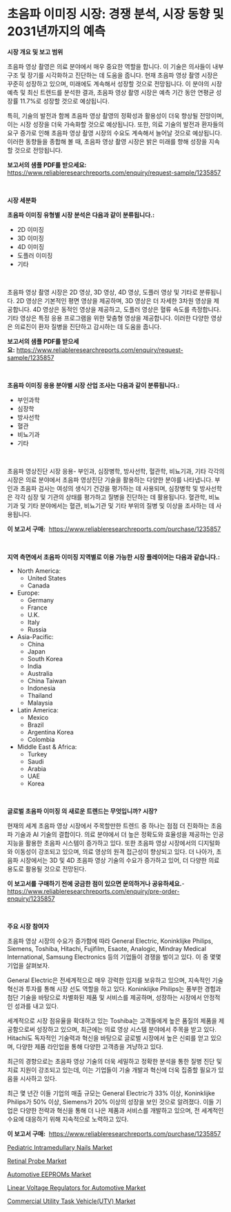 <p><h1>초음파 이미징 시장: 경쟁 분석, 시장 동향 및 2031년까지의 예측</h1></p><p><strong>시장 개요 및 보고 범위</strong></p>
<p><p>초음파 영상 촬영은 의료 분야에서 매우 중요한 역할을 합니다. 이 기술은 의사들이 내부 구조 및 장기를 시각화하고 진단하는 데 도움을 줍니다. 현재 초음파 영상 촬영 시장은 꾸준히 성장하고 있으며, 미래에도 계속해서 성장할 것으로 전망됩니다. 이 분야의 시장 예측 및 최신 트렌드를 분석한 결과, 초음파 영상 촬영 시장은 예측 기간 동안 연평균 성장률 11.7%로 성장할 것으로 예상됩니다. </p><p>특히, 기술의 발전과 함께 초음파 영상 촬영의 정확성과 활용성이 더욱 향상될 전망이며, 이는 시장 성장을 더욱 가속화할 것으로 예상됩니다. 또한, 의료 기술의 발전과 환자들의 요구 증가로 인해 초음파 영상 촬영 시장의 수요도 계속해서 늘어날 것으로 예상됩니다. 이러한 동향들을 종합해 볼 때, 초음파 영상 촬영 시장은 밝은 미래를 향해 성장을 지속할 것으로 전망됩니다.</p></p>
<p><strong>보고서의 샘플 PDF를 받으세요:</strong> <a href="https://www.reliableresearchreports.com/enquiry/request-sample/1235857">https://www.reliableresearchreports.com/enquiry/request-sample/1235857</a></p>
<p>&nbsp;</p>
<p><strong>시장 세분화</strong></p>
<p><strong>초음파 이미징 유형별 시장 분석은 다음과 같이 분류됩니다.:</strong></p>
<p><ul><li>2D 이미징</li><li>3D 이미징</li><li>4D 이미징</li><li>도플러 이미징</li><li>기타</li></ul></p>
<p>&nbsp;</p>
<p><p>초음파 영상 촬영 시장은 2D 영상, 3D 영상, 4D 영상, 도플러 영상 및 기타로 분류됩니다. 2D 영상은 기본적인 평면 영상을 제공하며, 3D 영상은 더 자세한 3차원 영상을 제공합니다. 4D 영상은 동적인 영상을 제공하고, 도플러 영상은 혈류 속도를 측정합니다. 기타 영상은 특정 응용 프로그램을 위한 맞춤형 영상을 제공합니다. 이러한 다양한 영상은 의료진이 환자 질병을 진단하고 감시하는 데 도움을 줍니다.</p></p>
<p><strong>보고서의 샘플 PDF를 받으세요:</strong>&nbsp;<a href="https://www.reliableresearchreports.com/enquiry/request-sample/1235857">https://www.reliableresearchreports.com/enquiry/request-sample/1235857</a></p>
<p>&nbsp;</p>
<p><strong> 초음파 이미징 응용 분야별 시장 산업 조사는 다음과 같이 분류됩니다.:</strong></p>
<p><ul><li>부인과학</li><li>심장학</li><li>방사선학</li><li>혈관</li><li>비뇨기과</li><li>기타</li></ul></p>
<p>&nbsp;</p>
<p><p>초음파 영상진단 시장 응용- 부인과, 심장병학, 방사선학, 혈관학, 비뇨기과, 기타 각각의 시장은 의료 분야에서 초음파 영상진단 기술을 활용하는 다양한 분야를 나타냅니다. 부인과 초음파 검사는 여성의 생식기 건강을 평가하는 데 사용되며, 심장병학 및 방사선학은 각각 심장 및 기관의 상태를 평가하고 질병을 진단하는 데 활용됩니다. 혈관학, 비뇨기과 및 기타 분야에서는 혈관, 비뇨기관 및 기타 부위의 질병 및 이상을 조사하는 데 사용됩니다.</p></p>
<p><strong>이 보고서 구매:</strong>&nbsp; <a href="https://www.reliableresearchreports.com/purchase/1235857">https://www.reliableresearchreports.com/purchase/1235857</a></p>
<p>&nbsp;</p>
<p><strong>지역 측면에서 초음파 이미징 지역별로 이용 가능한 시장 플레이어는 다음과 같습니다.:</strong></p>
<p><ul>
    <li>
        North America:
        <ul>
            <li>United States</li>
            <li>Canada</li>
        </ul>
    </li>
    <li>
        Europe:
        <ul>
            <li>Germany</li>
            <li>France</li>
            <li>U.K.</li>
            <li>Italy</li>
            <li>Russia</li>
        </ul>
    </li>
    <li>
        Asia-Pacific:
        <ul>
            <li>China</li>
            <li>Japan</li>
            <li>South Korea</li>
            <li>India</li>
            <li>Australia</li>
            <li>China Taiwan</li>
            <li>Indonesia</li>
            <li>Thailand</li>
            <li>Malaysia</li>
        </ul>
    </li>
    <li>
        Latin America:
        <ul>
            <li>Mexico</li>
            <li>Brazil</li>
            <li>Argentina Korea</li>
            <li>Colombia</li>
        </ul>
    </li>
    <li>
        Middle East & Africa:
        <ul>
            <li>Turkey</li>
            <li>Saudi</li>
            <li>Arabia</li>
            <li>UAE</li>
            <li>Korea</li>
        </ul>
    </li>
    </ul></p>
<p>&nbsp;</p>
<p><strong>글로벌 초음파 이미징 의 새로운 트렌드는 무엇입니까? 시장?</strong></p>
<p><p>현재의 세계 초음파 영상 시장에서 주목할만한 트렌드 중 하나는 점점 더 진화하는 초음파 기술과 AI 기술의 결합이다. 의료 분야에서 더 높은 정확도와 효율성을 제공하는 인공지능을 활용한 초음파 시스템이 증가하고 있다. 또한 초음파 영상 시장에서의 디지털화와 이동성이 강조되고 있으며, 의료 영상의 원격 접근성이 향상되고 있다. 더 나아가, 초음파 시장에서는 3D 및 4D 초음파 영상 기술의 수요가 증가하고 있어, 더 다양한 의료 용도로 활용될 것으로 전망된다.</p></p>
<p><strong>이 보고서를 구매하기 전에 궁금한 점이 있으면 문의하거나 공유하세요.</strong>- <a href="https://www.reliableresearchreports.com/enquiry/pre-order-enquiry/1235857">https://www.reliableresearchreports.com/enquiry/pre-order-enquiry/1235857</a></p>
<p>&nbsp;</p>
<p><strong>주요 시장 참여자</strong></p>
<p><p>초음파 영상 시장의 수요가 증가함에 따라 General Electric, Koninklijke Philips, Siemens, Toshiba, Hitachi, Fujifilm, Esaote, Analogic, Mindray Medical International, Samsung Electronics 등의 기업들이 경쟁을 벌이고 있다. 이 중 몇몇 기업을 살펴보자.</p><p>General Electric은 전세계적으로 매우 강력한 입지를 보유하고 있으며, 지속적인 기술 혁신과 투자를 통해 시장 선도 역할을 하고 있다. Koninklijke Philips는 풍부한 경험과 첨단 기술을 바탕으로 차별화된 제품 및 서비스를 제공하며, 성장하는 시장에서 안정적인 성과를 내고 있다.</p><p>세계적으로 시장 점유율을 확대하고 있는 Toshiba는 고객들에게 높은 품질의 제품을 제공함으로써 성장하고 있으며, 최근에는 의료 영상 시스템 분야에서 주목을 받고 있다. Hitachi도 독자적인 기술력과 혁신을 바탕으로 글로벌 시장에서 높은 신뢰를 얻고 있으며, 다양한 제품 라인업을 통해 다양한 고객층을 겨냥하고 있다.</p><p>최근의 경향으로는 초음파 영상 기술의 더욱 세밀하고 정확한 분석을 통한 질병 진단 및 치료 지원이 강조되고 있는데, 이는 기업들이 기술 개발과 혁신에 더욱 집중할 필요가 있음을 시사하고 있다.</p><p>최근 몇 년간 이들 기업의 매출 규모는 General Electric가 33% 이상, Koninklijke Philips가 50% 이상, Siemens가 20% 이상의 성장을 보인 것으로 알려졌다. 이들 기업은 다양한 전략과 혁신을 통해 더 나은 제품과 서비스를 개발하고 있으며, 전 세계적인 수요에 대응하기 위해 지속적으로 노력하고 있다.</p></p>
<p><strong>이 보고서 구매:</strong>&nbsp;&nbsp;<a href="https://www.reliableresearchreports.com/purchase/1235857">https://www.reliableresearchreports.com/purchase/1235857</a></p>
<p><p><a href="https://rainy-horn-d69.notion.site/Pediatric-Intramedullary-Nails-Market-Share-Market-New-Trends-Analysis-Report-By-Type-By-Applicat-b516a46f262148e491a05dd11bba3e1c">Pediatric Intramedullary Nails Market</a></p><p><a href="https://woozy-pyroraptor-a1f.notion.site/Retinal-Probe-Market-with-the-goal-of-estimating-the-market-size-and-future-growth-potential-of-vari-7b4fc56c258d4a1ea60eee0c6dd3df84">Retinal Probe Market</a></p><p><a href="https://github.com/bobicer/Market-Research-Report-List-2/blob/main/automotive-eeproms-market.md">Automotive EEPROMs Market</a></p><p><a href="https://github.com/globismark/Market-Research-Report-List-2/blob/main/linear-voltage-regulators-for-automotive-market.md">Linear Voltage Regulators for Automotive Market</a></p><p><a href="https://view.publitas.com/reportprime-1/commercial-utility-task-vehicle-utv-market-analysis-and-market-size-global-industry-overview-market-segmentation-and-forecast-2024-to-2031/">Commercial Utility Task Vehicle(UTV) Market</a></p></p>
